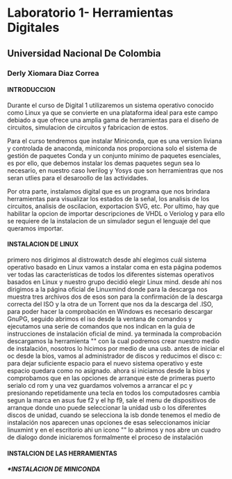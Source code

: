 # Laboratorio 1- Herramientas Digitales
## Universidad Nacional De Colombia
### Derly Xiomara Diaz Correa


#### INTRODUCCION 
Durante el curso de  Digital 1 utilizaremos un sistema operativo conocido como Linux ya que se convierte en una plataforma ideal para este campo debiado a que ofrece una amplia gama de herramientas para el diseño de circuitos, simulacion de circuitos y fabricacion de estos.


Para el curso tendremos que instalar Miniconda, que es una version liviana y controlada de anaconda, miniconda nos proporciona solo el sistema de gestión de paquetes Conda y un conjunto mínimo de paquetes esenciales, es por ello, que  debemos instalar los demas paquetes  segun sea lo necesario, en nuestro caso Iverilog y Yosys que son herramientras que nos seran utlies para el desaroollo de las actividades.

Por otra parte, instalamos  digital que es un programa  que nos brindara herramientas para visualizar los estados de la señal, los analisis de los circuitos, analisis de oscilacion, exportacion SVG, etc. Por ultimo, hay que habilitar la opcion de importar descripciones de VHDL o Veriolog y para ello se requiere de la instalacion de un simulador segun el lenguaje del que queramos importar. 


#### INSTALACION DE LINUX 

primero nos dirigimos al distrowatch desde ahí elegimos cuál sistema operativo basado en Linux vamos a instalar coma en esta página podemos ver todas las características de todos los diferentes sistemas operativos basados en Linux y nuestro grupo decidió elegir Linux mind. desde ahí nos dirigimos a la página oficial de Linuxmind donde para la descarga nos muestra tres archivos dos de esos son para la confirmación de la descarga correcta del ISO y la otra de un Torrent que nos da la descarga del .ISO, para poder hacer la comprobación en Windows es necesario descargar GnuPG, seguido abrimos el iso desde la ventana de comandos y ejecutamos una serie de comandos que nos indican en la guia de instrucciones de instalación oficial de mind.
ya terminada la comprobación descargamos la herramienta "" con la cual podremos crear nuestro medio de instalación, nosotros lo hicimos por medio de una usb.
antes de iniciar el oc desde la bios, vamos al administrador de discos y reducimos el disco c:  para dejar suficiente espacio para el nuevo sistema operativo y este espacio quedara como no asignado.
ahora si iniciamos desde la bios y comprobamos que en las opciones de arranque este de primeras puerto serialo cd rom y una vez guardamos volvemos a arrancar el pc y presionando repetidamente una tecla en todos los computadosres cambia segun la marca en asus fue f2 y el hp f9, sale el menu de dispositivos de arranque donde uno puede seleccionar la unidad usb o los diferentes discos de unidad, cuando se selecciona la isb donde tenemos el medio de instalación nos aparecen unas opciones de esas seleccionamos iniciar linuxmint y en el escritorio ahi un icono "" lo abrimos y nos abre un cuadro de dialogo donde iniciaremos formalmente el proceso de instalación 




#### INSTALCION DE LAS HERRAMIENTAS
##### *INSTALACION DE MINICONDA





                                                                    
